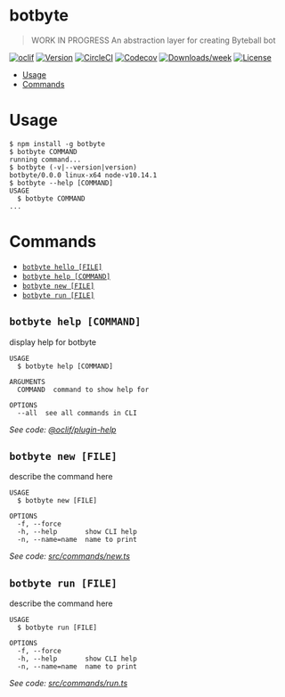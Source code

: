 botbyte
=======

> WORK IN PROGRESS
An abstraction layer for creating Byteball bot

[![oclif](https://img.shields.io/badge/cli-oclif-brightgreen.svg)](https://oclif.io)
[![Version](https://img.shields.io/npm/v/botbyte.svg)](https://npmjs.org/package/botbyte)
[![CircleCI](https://circleci.com/gh/DrSensor/bot-byte/tree/master.svg?style=shield)](https://circleci.com/gh/DrSensor/bot-byte/tree/master)
[![Codecov](https://codecov.io/gh/DrSensor/bot-byte/branch/master/graph/badge.svg)](https://codecov.io/gh/DrSensor/bot-byte)
[![Downloads/week](https://img.shields.io/npm/dw/botbyte.svg)](https://npmjs.org/package/botbyte)
[![License](https://img.shields.io/npm/l/botbyte.svg)](https://github.com/DrSensor/bot-byte/blob/master/package.json)

<!-- toc -->
* [Usage](#usage)
* [Commands](#commands)
<!-- tocstop -->
# Usage
<!-- usage -->
```sh-session
$ npm install -g botbyte
$ botbyte COMMAND
running command...
$ botbyte (-v|--version|version)
botbyte/0.0.0 linux-x64 node-v10.14.1
$ botbyte --help [COMMAND]
USAGE
  $ botbyte COMMAND
...
```
<!-- usagestop -->
# Commands
<!-- commands -->
* [`botbyte hello [FILE]`](#botbyte-hello-file)
* [`botbyte help [COMMAND]`](#botbyte-help-command)
* [`botbyte new [FILE]`](#botbyte-new-file)
* [`botbyte run [FILE]`](#botbyte-run-file)

## `botbyte help [COMMAND]`

display help for botbyte

```
USAGE
  $ botbyte help [COMMAND]

ARGUMENTS
  COMMAND  command to show help for

OPTIONS
  --all  see all commands in CLI
```

_See code: [@oclif/plugin-help](https://github.com/oclif/plugin-help/blob/v2.1.4/src/commands/help.ts)_

## `botbyte new [FILE]`

describe the command here

```
USAGE
  $ botbyte new [FILE]

OPTIONS
  -f, --force
  -h, --help       show CLI help
  -n, --name=name  name to print
```

_See code: [src/commands/new.ts](https://github.com/DrSensor/bot-byte/blob/v0.0.0/src/commands/new.ts)_

## `botbyte run [FILE]`

describe the command here

```
USAGE
  $ botbyte run [FILE]

OPTIONS
  -f, --force
  -h, --help       show CLI help
  -n, --name=name  name to print
```

_See code: [src/commands/run.ts](https://github.com/DrSensor/bot-byte/blob/v0.0.0/src/commands/run.ts)_
<!-- commandsstop -->
